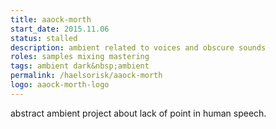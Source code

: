 ```yaml
---
title: aaock-morth
start_date: 2015.11.06
status: stalled
description: ambient related to voices and obscure sounds
roles: samples mixing mastering
tags: ambient dark&nbsp;ambient
permalink: /haelsorisk/aaock-morth
logo: aaock-morth-logo
---
```


abstract ambient project about lack of point in human speech.
